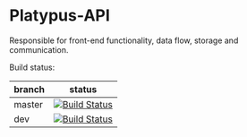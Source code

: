 Platypus-API
=====================

Responsible for front-end functionality, data flow, storage and communication.

Build status:

| branch | status |
| ------ | ------ |
| master | [![Build Status](https://travis-ci.org/Compiax/Platypus-API.svg?branch=master)](https://travis-ci.org/Compiax/Platypus-API) |
| dev    | [![Build Status](https://travis-ci.org/Compiax/Platypus-API.svg?branch=dev)](https://travis-ci.org/Compiax/Platypus-API) |
